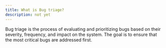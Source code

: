 ```yaml
---
title: What is Bug triage?
description: not yet
---
```

Bug triage is the process of evaluating and prioritizing bugs based on their severity, frequency, and impact on the system. The goal is to ensure that the most critical bugs are addressed first.
